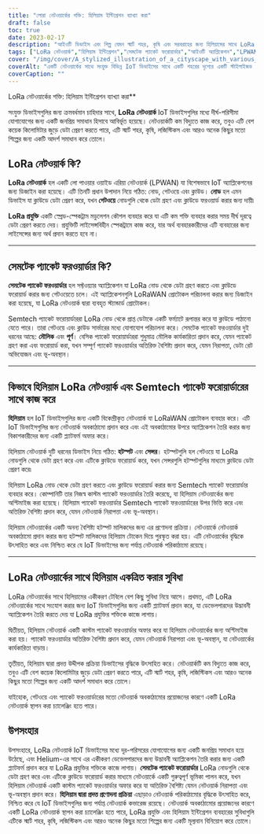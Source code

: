 ```yaml
---
title: "লোরা নেটওয়ার্কের শক্তি: হিলিয়াম ইন্টিগ্রেশন ব্যাখ্যা করা"
draft: false
toc: true
date: 2023-02-17
description: "আইওটি ডিভাইস এবং শিল্প যেমন স্মার্ট শহর, কৃষি এবং সরবরাহের জন্য হিলিয়ামের সাথে LoRa নেটওয়ার্ককে একীভূত করার সুবিধাগুলি আবিষ্কার করুন।"
tags: ["LoRa নেটওয়ার্ক","হিলিয়াম ইন্টিগ্রেশন","সেমটেক প্যাকেট ফরোয়ার্ডার","আইওটি অ্যাপ্লিকেশন","LPWAN","স্প্রেড-স্পেকট্রাম মড্যুলেশন","গেটওয়ে","মেঘ","LoRaWAN প্রোটোকল","যোগাযোগ অবকাঠামো","হটস্পট","সেন্সর","নেটওয়ার্ক নিরাপত্তা","ভৌগলিক অবস্থান","উদ্দীপক প্রক্রিয়া","স্মার্ট শহর","কৃষি","লজিস্টিক","আইওটি উন্নয়ন","দূরপাল্লার যোগাযোগ"]
cover: "/img/cover/A_stylized_illustration_of_a_cityscape_with_various_IoT_dev.png"
coverAlt: "একটি নেটওয়ার্কের সাথে সংযুক্ত বিভিন্ন IoT ডিভাইসের সাথে একটি শহরের দৃশ্যের একটি স্টাইলাইজড চিত্রণ যা আলোর ওয়েব হিসাবে উপস্থাপিত হয়, যেখানে হিলিয়াম লোগো বিশিষ্টভাবে প্রদর্শিত হয়।"
coverCaption: ""
---
```

 LoRa নেটওয়ার্কের শক্তি: হিলিয়াম ইন্টিগ্রেশন ব্যাখ্যা করা**

সংযুক্ত ডিভাইসগুলির জন্য ক্রমবর্ধমান চাহিদার সাথে, **LoRa নেটওয়ার্ক** IoT ডিভাইসগুলির মধ্যে দীর্ঘ-পরিসীমা যোগাযোগের জন্য একটি জনপ্রিয় সমাধান হিসাবে আবির্ভূত হয়েছে। নেটওয়ার্কটি কম বিদ্যুতে কাজ করে, তবুও এটি বেশ কয়েক কিলোমিটার জুড়ে ডেটা প্রেরণ করতে পারে, এটি স্মার্ট শহর, কৃষি, লজিস্টিকস এবং আরও অনেক কিছুর মতো শিল্পের জন্য একটি আদর্শ সমাধান করে তোলে।

## LoRa নেটওয়ার্ক কি?

**LoRa নেটওয়ার্ক** হল একটি লো পাওয়ার ওয়াইড এরিয়া নেটওয়ার্ক (LPWAN) যা বিশেষভাবে IoT অ্যাপ্লিকেশনের জন্য ডিজাইন করা হয়েছে। এটি তিনটি প্রধান উপাদান নিয়ে গঠিত: নোড, গেটওয়ে এবং ক্লাউড। **নোড** হল এমন ডিভাইস যা ক্লাউডে ডেটা প্রেরণ করে, যখন **গেটওয়ে** নোডগুলি থেকে ডেটা গ্রহণ এবং ক্লাউডে ফরওয়ার্ড করার জন্য দায়ী৷

**LoRa প্রযুক্তি** একটি স্প্রেড-স্পেকট্রাম মডুলেশন কৌশল ব্যবহার করে যা এটি কম শক্তি ব্যবহার করার সময় দীর্ঘ দূরত্বে ডেটা প্রেরণ করতে দেয়। প্রযুক্তিটি লাইসেন্সবিহীন স্পেকট্রামে কাজ করে, যার অর্থ ব্যবহারকারীদের এটি ব্যবহারের জন্য লাইসেন্সের জন্য অর্থ প্রদান করতে হবে না।

______

## সেমটেক প্যাকেট ফরওয়ার্ডার কি?

**সেমটেক প্যাকেট ফরওয়ার্ডার** হল সফ্টওয়্যার অ্যাপ্লিকেশন যা LoRa নোড থেকে ডেটা গ্রহণ করতে এবং ক্লাউডে ফরোয়ার্ড করার জন্য গেটওয়েতে চলে। এই অ্যাপ্লিকেশনগুলি LoRaWAN প্রোটোকল পরিচালনা করার জন্য ডিজাইন করা হয়েছে, যা LoRa নেটওয়ার্ক দ্বারা ব্যবহৃত স্ট্যান্ডার্ড প্রোটোকল।

Semtech প্যাকেট ফরোয়ার্ডাররা LoRa নোড থেকে প্রাপ্ত ডেটাকে একটি ফর্ম্যাটে রূপান্তর করে যা ক্লাউডে পাঠানো যেতে পারে। তারা গেটওয়ে এবং ক্লাউড সার্ভারের মধ্যে যোগাযোগ পরিচালনা করে। সেমটেক প্যাকেট ফরওয়ার্ডার দুই ধরনের আছে: **মৌলিক** এবং **পূর্ণ**। বেসিক প্যাকেট ফরোয়ার্ডাররা শুধুমাত্র মৌলিক কার্যকারিতা প্রদান করে, যেমন প্যাকেট গ্রহণ করা এবং ফরোয়ার্ড করা, যখন সম্পূর্ণ প্যাকেট ফরওয়ার্ডার অতিরিক্ত বৈশিষ্ট্য প্রদান করে, যেমন নিরাপত্তা, ডেটা রেট অভিযোজন এবং ভূ-অবস্থান।

______

## কিভাবে হিলিয়াম LoRa নেটওয়ার্ক এবং Semtech প্যাকেট ফরোয়ার্ডারের সাথে কাজ করে

**হিলিয়াম** হল IoT ডিভাইসগুলির জন্য একটি বিকেন্দ্রীকৃত নেটওয়ার্ক যা LoRaWAN প্রোটোকল ব্যবহার করে। এটি IoT ডিভাইসগুলির জন্য নেটওয়ার্ক অবকাঠামো প্রদান করে এবং এই অবকাঠামোর উপরে অ্যাপ্লিকেশন তৈরি করার জন্য বিকাশকারীদের জন্য একটি প্ল্যাটফর্ম অফার করে।

হিলিয়াম নেটওয়ার্ক দুটি ধরনের ডিভাইস নিয়ে গঠিত: **হটস্পট** এবং **সেন্সর**। হটস্পটগুলি হল গেটওয়ে যা LoRa নোডগুলি থেকে ডেটা গ্রহণ করে এবং এটিকে ক্লাউডে ফরোয়ার্ড করে, যখন সেন্সরগুলি হটস্পটগুলির মাধ্যমে ক্লাউডে ডেটা প্রেরণ করে৷

হিলিয়াম LoRa নোড থেকে ডেটা গ্রহণ করতে এবং ক্লাউডে ফরোয়ার্ড করার জন্য Semtech প্যাকেট ফরোয়ার্ডার ব্যবহার করে। কোম্পানিটি তার নিজস্ব কাস্টম প্যাকেট ফরওয়ার্ডার তৈরি করেছে, যা হিলিয়াম নেটওয়ার্কের জন্য অপ্টিমাইজ করা হয়েছে। হিলিয়াম প্যাকেট ফরওয়ার্ডার Semtech প্যাকেট ফরওয়ার্ডারের উপর ভিত্তি করে এবং অতিরিক্ত বৈশিষ্ট্য প্রদান করে, যেমন নেটওয়ার্ক নিরাপত্তা এবং ভূ-অবস্থান।

হিলিয়াম নেটওয়ার্কের একটি অনন্য বৈশিষ্ট্য হটস্পট মালিকদের জন্য এর প্রণোদনা প্রক্রিয়া। নেটওয়ার্কে নেটওয়ার্ক অবকাঠামো প্রদান করার জন্য হটস্পট মালিকদের হিলিয়াম টোকেন দিয়ে পুরস্কৃত করা হয়। এটি নেটওয়ার্কের বৃদ্ধিকে উৎসাহিত করে এবং নিশ্চিত করে যে IoT ডিভাইসের জন্য পর্যাপ্ত নেটওয়ার্ক পরিকাঠামো রয়েছে।

______

## LoRa নেটওয়ার্কের সাথে হিলিয়াম একত্রিত করার সুবিধা

LoRa নেটওয়ার্কের সাথে হিলিয়ামের একীকরণ টেবিলে বেশ কিছু সুবিধা নিয়ে আসে। প্রথমত, এটি LoRa নেটওয়ার্কের সাথে সংযোগ করার জন্য IoT ডিভাইসগুলির জন্য একটি প্ল্যাটফর্ম প্রদান করে, যা ডেভেলপারদের উদ্ভাবনী অ্যাপ্লিকেশন তৈরি করতে দেয় যা LoRa প্রযুক্তির শক্তিকে কাজে লাগায়।

দ্বিতীয়ত, হিলিয়াম নেটওয়ার্ক একটি কাস্টম প্যাকেট ফরওয়ার্ডার অফার করে যা হিলিয়াম নেটওয়ার্কের জন্য অপ্টিমাইজ করা হয়। প্যাকেট ফরওয়ার্ডার অতিরিক্ত বৈশিষ্ট্য প্রদান করে, যেমন নেটওয়ার্ক নিরাপত্তা এবং ভূ-অবস্থান, যা নেটওয়ার্কের কার্যকারিতা বাড়ায়।

তৃতীয়ত, হিলিয়াম দ্বারা প্রদত্ত উদ্দীপক প্রক্রিয়া ডিভাইসের বৃদ্ধিকে উৎসাহিত করে। নেটওয়ার্কটি কম বিদ্যুতে কাজ করে, তবুও এটি বেশ কয়েক কিলোমিটার জুড়ে ডেটা প্রেরণ করতে পারে, এটি স্মার্ট শহর, কৃষি, লজিস্টিকস এবং আরও অনেক কিছুর মতো শিল্পের জন্য একটি আদর্শ সমাধান করে তোলে।

যাইহোক, গেটওয়ে এবং প্যাকেট ফরওয়ার্ডারের মতো নেটওয়ার্ক অবকাঠামোর প্রয়োজনের কারণে একটি LoRa নেটওয়ার্ক স্থাপন করা চ্যালেঞ্জিং হতে পারে।

## উপসংহার
উপসংহারে, LoRa নেটওয়ার্ক IoT ডিভাইসের মধ্যে দূর-পরিসরের যোগাযোগের জন্য একটি জনপ্রিয় সমাধান হয়ে উঠেছে, এবং Helium-এর সাথে এর একীকরণ ডেভেলপারদের জন্য উদ্ভাবনী অ্যাপ্লিকেশন তৈরি করার জন্য একটি প্ল্যাটফর্ম প্রদান করে যা LoRa প্রযুক্তির শক্তিকে কাজে লাগায়। **সেমটেক প্যাকেট ফরোয়ার্ডার** LoRa নোডগুলি থেকে ডেটা গ্রহণ করে এবং এটিকে ক্লাউডে ফরোয়ার্ড করার মাধ্যমে নেটওয়ার্কে একটি গুরুত্বপূর্ণ ভূমিকা পালন করে, যখন হিলিয়াম নেটওয়ার্ক একটি কাস্টম প্যাকেট ফরওয়ার্ডার অফার করে যা অতিরিক্ত বৈশিষ্ট্য যেমন নেটওয়ার্ক নিরাপত্তা এবং ভূ-অবস্থান প্রদান করে। **হিলিয়াম দ্বারা প্রদত্ত প্রণোদনা প্রক্রিয়া** এছাড়াও নেটওয়ার্ক পরিকাঠামোর বৃদ্ধিকে উৎসাহিত করে, নিশ্চিত করে যে IoT ডিভাইসগুলির জন্য পর্যাপ্ত নেটওয়ার্ক কভারেজ রয়েছে। নেটওয়ার্ক অবকাঠামোর প্রয়োজনের কারণে একটি LoRa নেটওয়ার্ক স্থাপন করা চ্যালেঞ্জিং হতে পারে, LoRa প্রযুক্তি এবং হিলিয়াম ইন্টিগ্রেশন ব্যবহারের সুবিধাগুলি এটিকে স্মার্ট শহর, কৃষি, লজিস্টিকস এবং আরও অনেক কিছুর মতো শিল্পের জন্য একটি মূল্যবান বিনিয়োগ করে তোলে।

